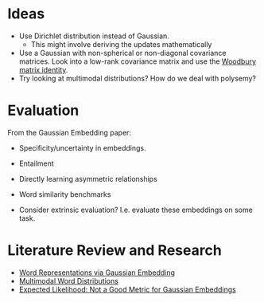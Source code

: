 # Ideas

- Use Dirichlet distribution instead of Gaussian.
  - This might involve deriving the updates mathematically
- Use a Gaussian with non-spherical or non-diagonal covariance matrices. Look
  into a low-rank covariance matrix and use the [Woodbury matrix
  identity](https://en.wikipedia.org/wiki/Woodbury_matrix_identity).
- Try looking at multimodal distributions? How do we deal with polysemy?

# Evaluation

From the Gaussian Embedding paper:

- Specificity/uncertainty in embeddings.
- Entailment
- Directly learning asymmetric relationships
- Word similarity benchmarks

- Consider extrinsic evaluation? I.e. evaluate these embeddings on some task.

# Literature Review and Research

- [Word Representations via Gaussian Embedding](https://arxiv.org/abs/1412.6623)
- [Multimodal Word Distributions](https://arxiv.org/abs/1704.08424)
- [Expected Likelihood: Not a Good Metric for Gaussian Embeddings](https://ieeexplore.ieee.org/document/8356905)


